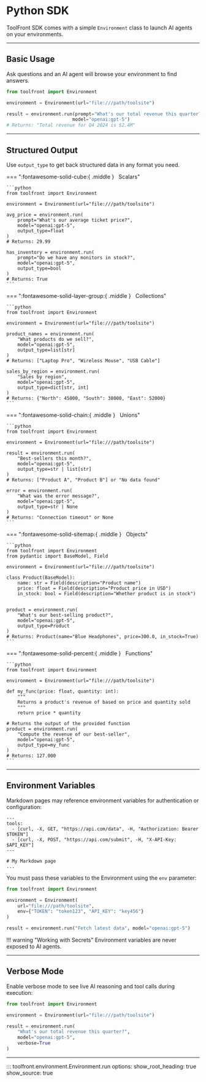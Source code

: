 # Python SDK

ToolFront SDK comes with a simple `Environment` class to launch AI agents on your environments. 

---

## Basic Usage

Ask questions and an AI agent will browse your environment to find answers.

```python
from toolfront import Environment

environment = Environment(url="file:///path/toolsite")

result = environment.run(prompt="What's our total revenue this quarter?", 
                        model="openai:gpt-5")
# Returns: "Total revenue for Q4 2024 is $2.4M"
```

---

## Structured Output

Use `output_type` to get back structured data in any format you need.

=== ":fontawesome-solid-cube:{ .middle } &nbsp; Scalars"

    ```python
    from toolfront import Environment

    environment = Environment(url="file:///path/toolsite")

    avg_price = environment.run(
        prompt="What's our average ticket price?",
        model="openai:gpt-5",
        output_type=float
    )
    # Returns: 29.99

    has_inventory = environment.run(
        prompt="Do we have any monitors in stock?",
        model="openai:gpt-5",
        output_type=bool
    )
    # Returns: True
    ```

=== ":fontawesome-solid-layer-group:{ .middle } &nbsp; Collections"

    ```python
    from toolfront import Environment

    environment = Environment(url="file:///path/toolsite")

    product_names = environment.run(
        "What products do we sell?",
        model="openai:gpt-5",
        output_type=list[str]
    )
    # Returns: ["Laptop Pro", "Wireless Mouse", "USB Cable"]

    sales_by_region = environment.run(
        "Sales by region",
        model="openai:gpt-5",
        output_type=dict[str, int]
    )
    # Returns: {"North": 45000, "South": 38000, "East": 52000}
    ```

=== ":fontawesome-solid-chain:{ .middle } &nbsp; Unions"

    ```python
    from toolfront import Environment

    environment = Environment(url="file:///path/toolsite")

    result = environment.run(
        "Best-sellers this month?",
        model="openai:gpt-5",
        output_type=str | list[str]
    )
    # Returns: ["Product A", "Product B"] or "No data found"

    error = environment.run(
        "What was the error message?",
        model="openai:gpt-5",
        output_type=str | None
    )
    # Returns: "Connection timeout" or None
    ```

=== ":fontawesome-solid-sitemap:{ .middle } &nbsp; Objects"

    ```python
    from toolfront import Environment
    from pydantic import BaseModel, Field

    environment = Environment(url="file:///path/toolsite")

    class Product(BaseModel):
        name: str = Field(description="Product name")
        price: float = Field(description="Product price in USD")
        in_stock: bool = Field(description="Whether product is in stock")


    product = environment.run(
        "What's our best-selling product?",
        model="openai:gpt-5",
        output_type=Product
    )
    # Returns: Product(name="Blue Headphones", price=300.0, in_stock=True)
    ```

=== ":fontawesome-solid-percent:{ .middle } &nbsp; Functions"

    ```python
    from toolfront import Environment

    environment = Environment(url="file:///path/toolsite")

    def my_func(price: float, quantity: int):
        """
        Returns a product's revenue of based on price and quantity sold
        """
        return price * quantity

    # Returns the output of the provided function
    product = environment.run(
        "Compute the revenue of our best-seller",
        model="openai:gpt-5",
        output_type=my_func
    )
    # Returns: 127.000
    ```

---

## Environment Variables

Markdown pages may reference environment variables for authentication or configuration:

``` hl_lines="3-4"
---
tools:
  - [curl, -X, GET, "https://api.com/data", -H, "Authorization: Bearer $TOKEN"]
  - [curl, -X, POST, "https://api.com/submit", -H, "X-API-Key: $API_KEY"]
---

# My Markdown page
...
```

You must pass these variables to the Environment using the `env` parameter:

```python
from toolfront import Environment

environment = Environment(
    url="file:///path/toolsite",
    env={"TOKEN": "token123", "API_KEY": "key456"}
)

result = environment.run("Fetch latest data", model="openai:gpt-5")
```

!!! warning "Working with Secrets"
    Environment variables are never exposed to AI agents.

---

## Verbose Mode

Enable verbose mode to see live AI reasoning and tool calls during execution:

```python
from toolfront import Environment

environment = Environment(url="file:///path/toolsite")

result = environment.run(
    "What's our total revenue this quarter?",
    model="openai:gpt-5",
    verbose=True
)
```

---

::: toolfront.environment.Environment.run
    options:
      show_root_heading: true
      show_source: true